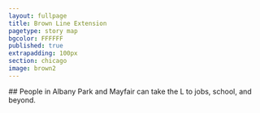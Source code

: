 ```yaml
---
layout: fullpage
title: Brown Line Extension
pagetype: story map
bgcolor: FFFFFF
published: true
extrapadding: 100px
section: chicago
image: brown2
---
```


<div class="mapstage"></div>
## People in Albany Park and Mayfair can take the L to jobs, school, and beyond.